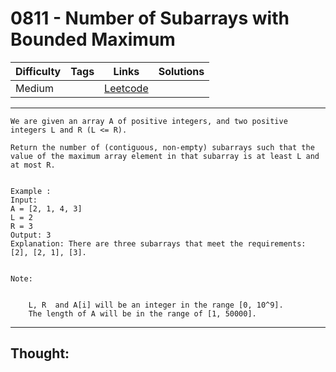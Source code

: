 # 0811 - Number of Subarrays with Bounded Maximum

Difficulty  | Tags | Links | Solutions
----------- | ---- | ----- | -----
Medium |  | [Leetcode](https://leetcode.com/problems/number-of-subarrays-with-bounded-maximum/description/) |


-----------

```
We are given an array A of positive integers, and two positive integers L and R (L <= R).

Return the number of (contiguous, non-empty) subarrays such that the value of the maximum array element in that subarray is at least L and at most R.


Example :
Input: 
A = [2, 1, 4, 3]
L = 2
R = 3
Output: 3
Explanation: There are three subarrays that meet the requirements: [2], [2, 1], [3].


Note:


	L, R  and A[i] will be an integer in the range [0, 10^9].
	The length of A will be in the range of [1, 50000].
```

-----------

## Thought:
